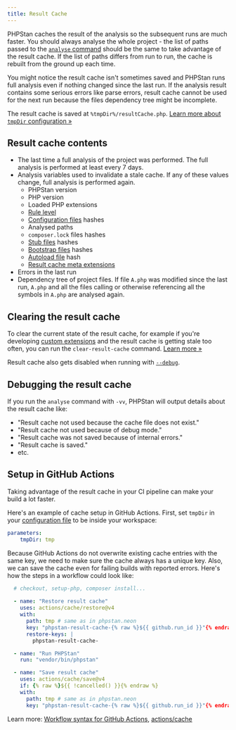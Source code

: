```yaml
---
title: Result Cache
---
```


PHPStan caches the result of the analysis so the subsequent runs are much faster. You should always analyse the whole project - the list of paths passed to the [`analyse` command](/user-guide/command-line-usage) should be the same to take advantage of the result cache. If the list of paths differs from run to run, the cache is rebuilt from the ground up each time.

<div class="bg-blue-100 border-l-4 border-blue-500 text-blue-700 p-4 mb-4" role="alert">

You might notice the result cache isn't sometimes saved and PHPStan runs full analysis even if nothing changed since the last run. If the analysis result contains some serious errors like parse errors, result cache cannot be used for the next run because the files dependency tree might be incomplete.

</div>

The result cache is saved at `%tmpDir%/resultCache.php`. [Learn more about `tmpDir` configuration »](/config-reference#caching)

Result cache contents
--------------

* The last time a full analysis of the project was performed. The full analysis is performed at least every 7 days.
* Analysis variables used to invalidate a stale cache. If any of these values change, full analysis is performed again.
  * PHPStan version
  * PHP version
  * Loaded PHP extensions
  * [Rule level](/user-guide/rule-levels)
  * [Configuration files](/config-reference) hashes
  * Analysed paths
  * `composer.lock` files hashes
  * [Stub files](/user-guide/stub-files) hashes
  * [Bootstrap files](/config-reference#bootstrap) hashes
  * [Autoload file](/user-guide/command-line-usage#--autoload-file%7C-a) hash
  * [Result cache meta extensions](/developing-extensions/result-cache-meta-extensions)
* Errors in the last run
* Dependency tree of project files. If file `A.php` was modified since the last run, `A.php` and all the files calling or otherwise referencing all the symbols in `A.php` are analysed again.

Clearing the result cache
---------------

To clear the current state of the result cache, for example if you're developing [custom extensions](/developing-extensions/extension-types) and the result cache is getting stale too often, you can run the `clear-result-cache` command. [Learn more »](/user-guide/command-line-usage#clearing-the-result-cache)

Result cache also gets disabled when running with [`--debug`](/user-guide/command-line-usage#--debug).


Debugging the result cache
---------------

If you run the `analyse` command with `-vv`, PHPStan will output details about the result cache like:

* "Result cache not used because the cache file does not exist."
* "Result cache not used because of debug mode."
* "Result cache was not saved because of internal errors."
* "Result cache is saved."
* etc.


Setup in GitHub Actions
----------------

Taking advantage of the result cache in your CI pipeline can make your build a lot faster.

Here's an example of cache setup in GitHub Actions. First, set `tmpDir` in your [configuration file](/config-reference) to be inside your workspace:

```yaml
parameters:
	tmpDir: tmp
```

Because GitHub Actions do not overwrite existing cache entries with the same key, we need to make sure the cache always has a unique key. Also, we can save the cache even for failing builds with reported errors. Here's how the steps in a workflow could look like:

```yaml
  # checkout, setup-php, composer install...
  
  - name: "Restore result cache"
    uses: actions/cache/restore@v4
    with:
      path: tmp # same as in phpstan.neon
      key: "phpstan-result-cache-{% raw %}${{ github.run_id }}"{% endraw %}
      restore-keys: |
        phpstan-result-cache-

  - name: "Run PHPStan"
    run: "vendor/bin/phpstan"

  - name: "Save result cache"
    uses: actions/cache/save@v4
    if: {% raw %}${{ !cancelled() }}{% endraw %}
    with:
      path: tmp # same as in phpstan.neon
      key: "phpstan-result-cache-{% raw %}${{ github.run_id }}"{% endraw %}
```

Learn more: [Workflow syntax for GitHub Actions](https://docs.github.com/en/actions/using-workflows/workflow-syntax-for-github-actions), [actions/cache](https://github.com/actions/cache)
